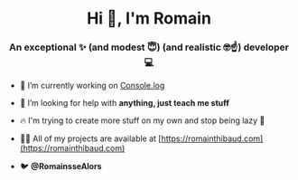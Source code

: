 <h1 align="center">Hi 👋, I'm Romain</h1>
<h3 align="center">An exceptional ✨ (and modest 😇) (and realistic 🤓☝️) developer 💻</h3>

- 🔭 I’m currently working on [Console.log](https://github.com/Raumain/consoleLog)

- 🤝 I’m looking for help with **anything, just teach me stuff**

- 🔥 I'm trying to create more stuff on my own and stop being lazy 🦥

- 👨‍💻 All of my projects are available at [https://romainthibaud.com](https://romainthibaud.com)

- 🐦 **@RomainsseAlors**


